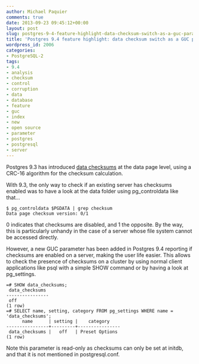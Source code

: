 ```yaml
---
author: Michael Paquier
comments: true
date: 2013-09-23 09:45:12+00:00
layout: post
slug: postgres-9-4-feature-highlight-data-checksum-switch-as-a-guc-parameter
title: 'Postgres 9.4 feature highlight: data checksum switch as a GUC parameter'
wordpress_id: 2006
categories:
- PostgreSQL-2
tags:
- 9.4
- analysis
- checksum
- control
- corruption
- data
- database
- feature
- guc
- index
- new
- open source
- parameter
- postgres
- postgresql
- server
---
```

Postgres 9.3 has introduced [data checksums](http://michael.otacoo.com/postgresql-2/postgres-9-3-feature-highlight-data-checksums/) at the data page level, using a CRC-16 algorithm for the checksum calculation.

With 9.3, the only way to check if an existing server has checksums enabled was to have a look at the data folder using pg\_controldata like that...

    $ pg_controldata $PGDATA | grep checksum
    Data page checksum version: 0/1

0 indicates that checksums are disabled, and 1 the opposite. By the way, this is particularly unhandy in the case of a server whose file system cannot be accessed directly.

However, a new GUC parameter has been added in Postgres 9.4 reporting if checksums are enabled on a server, making the user life easier. This allows to check the presence of checksums on a cluster by using normal client applications like psql with a simple SHOW command or by having a look at pg\_settings.

    =# SHOW data_checksums;
     data_checksums
    ----------------
     off
    (1 row)
    =# SELECT name, setting, category FROM pg_settings WHERE name = 'data_checksums';
          name      | setting |    category
    ----------------+---------+----------------
     data_checksums |   off   | Preset Options
    (1 row)

Note this parameter is read-only as checksums can only be set at initdb, and that it is not mentioned in postgresql.conf.
